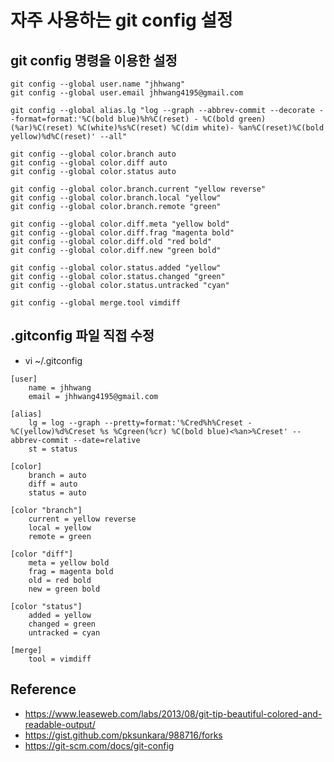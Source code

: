 # 자주 사용하는 git config 설정


## git config 명령을 이용한 설정
```
git config --global user.name "jhhwang"
git config --global user.email jhhwang4195@gmail.com

git config --global alias.lg "log --graph --abbrev-commit --decorate --format=format:'%C(bold blue)%h%C(reset) - %C(bold green)(%ar)%C(reset) %C(white)%s%C(reset) %C(dim white)- %an%C(reset)%C(bold yellow)%d%C(reset)' --all"

git config --global color.branch auto
git config --global color.diff auto
git config --global color.status auto

git config --global color.branch.current "yellow reverse"
git config --global color.branch.local "yellow"
git config --global color.branch.remote "green"

git config --global color.diff.meta "yellow bold"
git config --global color.diff.frag "magenta bold"
git config --global color.diff.old "red bold"
git config --global color.diff.new "green bold"

git config --global color.status.added "yellow"
git config --global color.status.changed "green"
git config --global color.status.untracked "cyan"

git config --global merge.tool vimdiff
```

## .gitconfig 파일 직접 수정
* vi ~/.gitconfig 
```
[user]
	name = jhhwang
	email = jhhwang4195@gmail.com

[alias]
	lg = log --graph --pretty=format:'%Cred%h%Creset -%C(yellow)%d%Creset %s %Cgreen(%cr) %C(bold blue)<%an>%Creset' --abbrev-commit --date=relative
	st = status

[color]
	branch = auto
	diff = auto
	status = auto

[color "branch"]
	current = yellow reverse
	local = yellow
	remote = green

[color "diff"]
	meta = yellow bold
	frag = magenta bold
	old = red bold
	new = green bold

[color "status"]
	added = yellow
	changed = green
	untracked = cyan

[merge]
	tool = vimdiff
```

## Reference
* https://www.leaseweb.com/labs/2013/08/git-tip-beautiful-colored-and-readable-output/
* https://gist.github.com/pksunkara/988716/forks
* https://git-scm.com/docs/git-config
